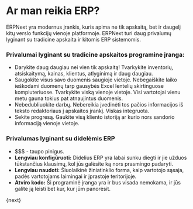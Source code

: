 <!-- add-breadcrumbs -->
# Ar man reikia ERP?

ERPNext yra modernus įrankis, kuris apima ne tik apskaitą, bet ir daugelį kitų verslo funkcijų vienoje platformoje. ERPNext turi daug privalumų lyginant su tradicine apskaita ir kitomis ERP sistemomis.

### Privalumai lyginant su tradicine apskaitos programine įranga:

  * Darykite daug daugiau nei vien tik apskaitą! Tvarkykite inventorių, atsiskaitymą, kainas, klientus, atlyginimą ir daug daugiau.
  * Saugokite visus savo duomenis saugioje vietoje. Nebegaiškite laiko ieškodami duomenų tarp gausybės Excel lentelių skirtinguose kompiuteriuose. Tvarkykite viską vienoje vietoje. Visi vartotojai vienu metu gauna tokius pat atnaujintus duomenis.
  * Nebedubliuokite darbų. Nebereikia įvedinėti tos pačios informacijos iš teksto redaktoriaus į apskaitos įrankį. Viskas integruota.
  * Sekite progresą. Gaukite visą kliento istoriją ar kurio nors sandorio informaciją vienoje vietoje.

### Privalumas lyginant su didelėmis ERP

  * $$$ - taupo pinigus.
  * **Lengviau konfigūruoti:** Didelius ERP yra labai sunku diegti ir jie užduos tūkstančius klausimų, kol jūs galėsite ką nors prasmingo padaryti.
  * **Lengviau naudoti:** Šiuolaikinė žiniatinklio forma, kaip vartotojo sąsaja, padės vartotojams laimingai ir įprastoje teritorijoje.
  * **Atviro kodo:** Ši programinė įranga yra ir bus visada nemokama, ir jūs galite ją leisti bet kur, kur jūm panorėsit.

{next}

